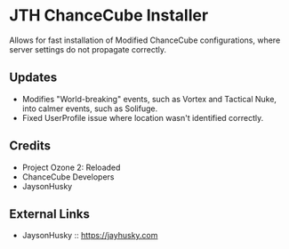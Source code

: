 JTH ChanceCube Installer
=========

Allows for fast installation of Modified ChanceCube configurations, where server settings do not propagate correctly.

## Updates
-  Modifies "World-breaking" events, such as Vortex and Tactical Nuke, into calmer events, such as Solifuge.
-  Fixed UserProfile issue where location wasn't identified correctly.

## Credits
- Project Ozone 2: Reloaded
- ChanceCube Developers
- JaysonHusky


## External Links
-  JaysonHusky :: https://jayhusky.com